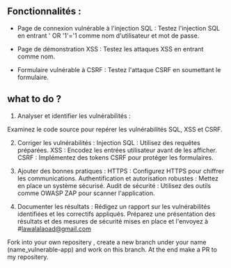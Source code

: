 ## Fonctionnalités :

- Page de connexion vulnérable à l'injection SQL : Testez l'injection SQL en entrant ' OR '1'='1 comme nom d'utilisateur et mot de passe.

- Page de démonstration XSS : Testez les attaques XSS en entrant <script>alert('XSS')</script> comme nom.

- Formulaire vulnérable à CSRF : Testez l'attaque CSRF en soumettant le formulaire.
  

## what to do ?

1. Analyser et identifier les vulnérabilités :
   
Examinez le code source pour repérer les vulnérabilités SQL, XSS et CSRF.

2. Corriger les vulnérabilités :
Injection SQL : Utilisez des requêtes préparées.
XSS : Encodez les entrées utilisateur avant de les afficher.
CSRF : Implémentez des tokens CSRF pour protéger les formulaires.

3. Ajouter des bonnes pratiques :
HTTPS : Configurez HTTPS pour chiffrer les communications.
Authentification et autorisation robustes : Mettez en place un système sécurisé.
Audit de sécurité : Utilisez des outils comme OWASP ZAP pour scanner l'application.

4. Documenter les résultats :
Rédigez un rapport sur les vulnérabilités identifiées et les correctifs appliqués.
Préparez une présentation des résultats et des mesures de sécurité mises en place et l'envoyez à #lawalalaoad@gmail.com

Fork into your own repositery , create a new branch under your name (name_vulnerable-app) and work on this branch. At the end make a PR to my repositery.

